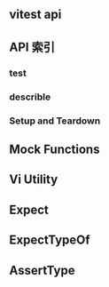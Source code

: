 ## vitest api

## API 索引

### test

### describle

### Setup and Teardown

## Mock Functions

## Vi Utility

## Expect

## ExpectTypeOf

## AssertType

